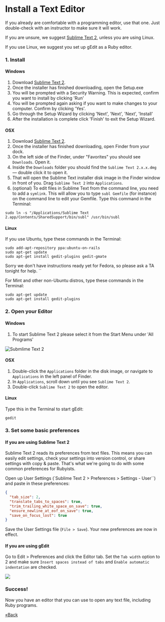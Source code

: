 # Install a Text Editor

If you already are comfortable with a programming editor, use that one. Just double-check with an instructor to make 
sure it will work.  

If you are unsure, we suggest [Sublime Text 2](http://www.sublimetext.com/2), unless you are using Linux.

If you use Linux, we suggest you set up gEdit as a Ruby editor.  


### 1. Install 

#### Windows
1. Download [Sublime Text 2](http://www.sublimetext.com/2).
1. Once the installer has finished downloading, open the Setup.exe
1. You will be prompted with a Security Warning. This is expected,
   confirm you want to install by clicking 'Run'
1. You will be prompted again asking if you want to make changes to your
   computer. Confirm by clicking 'Yes'.
1. Go through the Setup Wizard by clicking 'Next', 'Next', 'Next',
   'Install'
1. After the installation is complete click 'Finish' to exit the Setup
   Wizard.

#### OSX

1. Download [Sublime Text 2](http://www.sublimetext.com/2). 
1. Once the installer has finished downloading, open Finder from your dock.  
1. On the left side of the Finder, under "Favorites" you should see `Downloads`. Open it.  
1. Inside the `Downloads` folder you should find the `Sublime Text 2.x.x.dmg` — double click it to open it.  
1. That will open the Sublime Text installer disk image in the Finder window in front of you. Drag `Sublime Text 2` into 
`Applications`.
1. (optional) To edit files in Sublime Text from the command line,
you need to add a `symlink`. This will allow you to
type `subl Gemfile` (for instance) on the command line
to edit your Gemfile.
Type this command in the Terminal:
```text
sudo ln -s "/Applications/Sublime Text 2.app/Contents/SharedSupport/bin/subl" /usr/bin/subl
```

#### Linux


If you use Ubuntu, type these commands in the Terminal:

```text
sudo add-apt-repository ppa:ubuntu-on-rails
sudo apt-get update
sudo apt-get install gedit-plugins gedit-gmate
```

Sorry we don't have instructions ready yet for Fedora, so please ask a
TA tonight for help.
``

For Mint and other non-Ubuntu distros, type these commands in the Terminal:

```text
sudo apt-get update
sudo apt-get install gedit-plugins
```

### 2. Open your Editor

#### Windows

1. To start Sublime Text 2 please select it from the Start Menu under
   'All Programs'

![Submlime Text 2](/images/installfest/sublime2.png)

#### OSX

1. Double-click the `Applications` folder in the disk image, or navigate to `Applications` in the left panel of 
Finder.  
1. In `Applications`, scroll down until you see `Sublime Text 2`.
1. Double-click `Sublime Text 2` to open the editor.

#### Linux

Type this in the Terminal to start gEdit:

```text
gedit
```


### 3. Set some basic preferences

#### If you are using Sublime Text 2

Sublime Text 2 reads its preferences from text files. This means you can easily
edit settings, check your settings into version control, or share settings with
copy & paste. That's what we're going to do with some common preferences for
Rubyists.

Open up User Settings (`Sublime Text 2 > Preferences > Settings - User``) and paste in these preferences:

```json
{
  "tab_size": 2,
  "translate_tabs_to_spaces": true,
  "trim_trailing_white_space_on_save": true,
  "ensure_newline_at_eof_on_save": true,
  "save_on_focus_lost": true
}
```

Save the User Settings file (`File > Save`). Your new preferences are now in effect.

#### If you are using gEdit 

Go to Edit > Preferences and click the Editor tab. Set the `Tab width`
option to 2 and make sure `Insert spaces instead of tabs` and `Enable
automatic indentation` are checked.

![](/images/gedit-pref.png)

### Success!

Now you have an editor that you can use to open any text file, including Ruby programs.


[«Back](/installfest)
